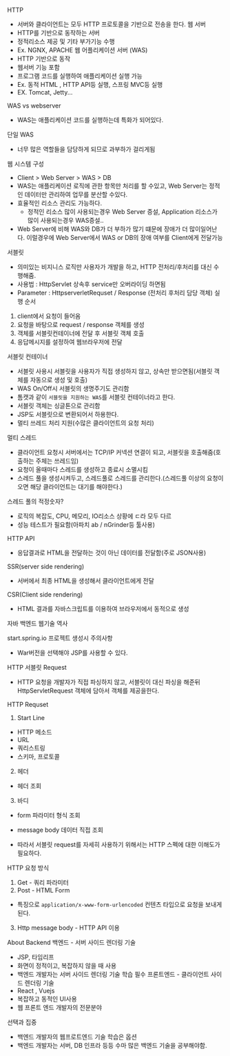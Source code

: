 HTTP
 - 서버와 클라이언트는 모두 HTTP 프로토콜을 기반으로 전송을 한다.
웹 서버
 - HTTP를 기반으로 동작하는 서버
 - 정적리소스 제공 및 기타 부가기능 수행
 - Ex. NGNX, APACHE
웹 어플리케이션 서버 (WAS)
 - HTTP 기반으로 동작
 - 웹서버 기능 포함
 - 프로그램 코드를 실행하여 애플리케이션 실행 가능
 - Ex. 동적 HTML , HTTP API등 실행, 스프링 MVC등 실행
 - EX. Tomcat, Jetty...

WAS vs webserver
 - WAS는 애플리케이션 코드를 실행하는데 특화가 되어있다.

단일 WAS
 - 너무 많은 역할들을 담당하게 되므로 과부하가 걸리게됨

웹 시스템 구성
 - Client > Web Server > WAS > DB
 - WAS는 애플리케이션 로직에 관한 항목만 처리를 할 수있고, Web Server는 정적인 데이터만 관리하여 업무를 분산할 수있다.
 - 효율적인 리소스 관리도 가능하다.
   - 정적인 리소스 많이 사용되는경우 Web Server 증설, Application 리소스가 많이 사용되는경우 WAS증설..
 - Web Server에 비해 WAS와 DB가 더 부하가 많기 떄문에 장애가 더 많이일어난다. 이럴경우에 Web Server에서 WAS or DB의 장애 여부를 Client에게 전달가능

서블릿
 - 의미있는 비지니스 로직만 사용자가 개발을 하고, HTTP 전처리/후처리를 대신 수행해줌.
 - 사용법 : HttpServlet 상속후 service만 오버라이딩 하면됨
 - Parameter : HttpserverletRequset / Response (전처리 후처리 담당 객체)
실행 순서
 1. client에서 요청이 들어옴
 2. 요청을 바탕으로 request / response 객체를 생성
 3. 객체를 서블릿컨테이너에 전달 후 서블릿 객체 호출
 4. 응답메시지를 설정하여 웹브라우저에 전달

서블릿 컨테이너
 - 서블릿 사용시 서블릿을 사용자가 직접 생성하지 않고, 상속만 받으면됨(서블릿 객체를 자동으로 생성 및 호출)
 - WAS On/Off시 서블릿의 생명주기도 관리함
 - 톰캣과 같이 `서블릿을 지원하는 WAS`를 서블릿 컨테이너라고 한다.
 - 서블릿 객체는 싱글톤으로 관리함
 - JSP도 서블릿으로 변환되어서 하용한다.
 - 멀티 쓰레드 처리 지원(수많은 클라이언트의 요청 처리)

멀티 스레드
 - 클라이언트 요청시 서버에서는 TCP/IP 커넥션 연결이 되고, 서블릿을 호출해줌(호출하는 주체는 쓰레드임)
 - 요청이 올때마다 스레드를 생성하고 종료시 소멸시킴
 - 스레드 풀을 생성시켜두고, 스레드풀로 스레드를 관리한다.(스레드풀 이상의 요청이오면 해당 클라이언트는 대기를 해야한다.)

스레드 풀의 적정숫자?
 - 로직의 복잡도, CPU, 메모리, IO리소스 상황에 ㄷ라 모두 다르
 - 성능 테스트가 필요함(아파치 ab / nGrinder등 툴사용)

HTTP API 
 - 응답결과로 HTML을 전달하는 것이 아닌 데이터를 전달함(주로 JSON사용)

SSR(server side rendering)
 - 서버에서 최종 HTML을 생성해서 클라이언트에게 전달

CSR(Client side rendering)
 - HTML 결과를 자바스크립트를 이용하여 브라우저에서 동적으로 생성

자바 백엔드 웹기술 역사

start.spring.io 프로젝트 생성시 주의사항
 - War버전을 선택해야 JSP를 사용할 수 있다.

HTTP 서블릿 Request
 - HTTP 요청을 개발자가 직접 파싱하지 않고, 서블릿이 대신 파싱을 해준뒤 HttpServletRequest 객체에 담아서 객체를 제공을한다.

HTTP Requset
1. Start Line
 - HTTP 메소드
 - URL
 - 쿼리스트링
 - 스키마, 프로토콜
2. 헤더
 - 헤더 조회
3. 바디
 - form 파라미터 형식 조회
 - message body 데이터 직접 조회

 - 따라서 서블릿 request를 자세히 사용하기 위해서는 HTTP 스펙에 대한 이해도가 필요하다.

HTTP 요청 방식
1. Get - 쿼리 파라미터
2. Post - HTML Form
 - 특징으로 `application/x-www-form-urlencoded` 컨텐츠 타입으로 요청을 보내게된다.
3. Http message body - HTTP API 이용

About Backend
백엔드 - 서버 사이드 렌더링 기술
 - JSP, 타임리프
 - 화면이 정적이고, 복잡하지 않을 때 사용
 - 백엔드 개발자는 서버 사이드 렌더링 기술 학습 필수
프론트엔드 - 클라이언트 사이드 렌더링 기술
 - React , Vuejs
 - 복잡하고 동적인 UI사용
 - 웹 프론트 엔드 개발자의 전문분야

선택과 집중
 - 백엔드 개발자의 웹프로트엔드 기술 학습은 옵션
 - 백엔드 개발자는 서버, DB 인프라 등등 수마 많은 백엔드 기술을 공부해야함.